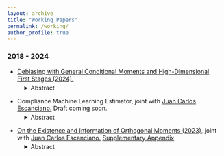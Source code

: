 ```yaml
---
layout: archive
title: "Working Papers"
permalink: /working/
author_profile: true
---
```


### 2018 - 2024 
+ [Debiasing with General Conditional Moments and High-Dimensional First Stages (2024).](https://drive.google.com/file/d/1FcaENurMO6LjXsmTFH4ZA9l6okjgQiBZ/view?usp=sharing)
<dl style="margin-top: -10px;">
  <dd>
    <details>
      <summary>
        Abstract
      </summary>
This paper proposes a method to conduct inference on a finite-dimensional parameter in models defined by a finite number of conditional moment restrictions (CMRs), with possibly different conditioning variables and endogenous regressors. Those conditional moments are allowed to depend on non-parametric components, which might be modeled flexibly using Machine Learning tools. Inference is based on locally robust/orthogonal/debiased moments, extended to the case with CMRs. These moments are less affected by regularization bias, which is relevant to machine learning first steps and typically invalidates standard inference.  Under weak smoothness conditions, we exploit the CMRs implied by the model in a general way. Thus, our strategy can be applied uniformly in various contexts where the construction of orthogonal moments has not been explored, such as non-linear GMM settings, models with missing data, production functions at the firm level, dynamic discrete choice models, and many others. Our approach converts a given function of the conditioning variables into a valid instrument that yields a debiased moment, justifying their use over other "ad-hoc" choices of instruments often used in applied work. We argue that this will necessarily require solving functional equations involving unknown terms directly linked to the particular model at hand. However, by imposing an approximate sparsity condition, our method automatically finds the solutions to those equations using a Lasso-type program and thus can be implemented straightforwardly in the same way, regardless of the particular model. Based on this, we introduce a GMM estimator of a finite-dimensional parameter in a Two-Step setting. We derive theoretical guarantees for our construction of orthogonal moments and show the asymptotic normality of the introduced estimator.
    </details>
  </dd>
</dl>

+ Compliance Machine Learning Estimator, joint with [Juan Carlos Escanciano.](https://sites.google.com/view/juancarlosescanciano/home) Draft coming soon.
<dl style="margin-top: -10px;">
  <dd>
    <details>
      <summary>
        Abstract
      </summary>
Methods relying on instrumental variables (IVs) are known to be useful for learning treatment effects in experiments where treatment randomization is not possible. Often, the researcher can use a large class of potentially valid IVs, but is there an _optimal_ choice? If so, which one? In this paper, we argue that a measure of the "strength" of the instrument as predictor of the treatment, conditional on pre-treatment characteristics, leads to an estimator that enjoys three \textit{key} properties: (1) local orthogonality, (2) identification of the parameter of interest under the minimal conditions, and (3) meaningful nonparametric interpretation in terms of conditional local treatment effects, even if defiers are not completely ruled out in the population. In the common situation where the treatment variable is binary, such strength is linked to the probability of complying with the treatment. Therefore, we name this estimator *Compliance Machine Learning Estimator (CML)*. If the researcher's criterion of optimality involves these three attributes, then CML is the optimal choice. We provide theoretical guarantees that support the use of off-the-shelf routines to conduct standard inference on CML, when machine learning tools are used to construct the IV. We study the relative performance of this estimator through a Monte Carlo exercise. Finally, we revisit the Oregon Health Insurance Experiment, analyzed by Finkelstein et al. (2012). We find that the use of machine learning and CML suggest larger positive effects on health care utilization than previously determined.
    </details>
  </dd>
</dl>

+ [On the Existence and Information of Orthogonal Moments (2023)](https://arxiv.org/abs/2303.11418), joint with [Juan Carlos Escanciano.](https://sites.google.com/view/juancarlosescanciano/home) [Supplementary Appendix](https://drive.google.com/file/d/1X8gtzjNk1g1mZxBONcD3vbVMuBKHQJDC/view?usp=sharing)
<dl style="margin-top: -10px;">
  <dd>
    <details>
      <summary>
        Abstract
      </summary>
Locally Robust (LR)/Orthogonal/Debiased moments have proven useful with machine learning first steps, but their existence has not been investigated for general parameters. In this paper, we provide a necessary and sufficient condition, referred to as Restricted Local Non-surjectivity (RLN), for the existence of such orthogonal moments to conduct robust
inference on general parameters of interest in regular semiparametric models. In addition, we study when score-type tests based on orthogonal moments are locally informative at
the parametric rate. We demonstrate the utility of our general results by characterizing orthogonal moments in a class of models with unobserved heterogeneity (UH). Orthogonality
for general smooth functionals of the distribution of UH is also characterized. As a second major application, we find orthogonal moments for general conditional moments models,
including the fully saturated two stage least squares, heterogeneous parameters in treatment effects, sample selection models, and popular models of demand for differentiated
products. We apply our results to the Oregon Health Experiment to study heterogeneous treatment effects of Medicaid on different health outcomes.
    </details>
  </dd>
</dl>

